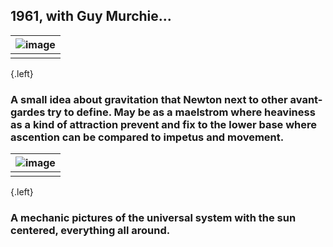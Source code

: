 ## 1961, with Guy Murchie...
|![image](https://shoutn95.github.io/sh95/images/p36.jpg )|
|-|
||
{.left}
### A small idea about gravitation that Newton next to other avant-gardes try to define. May be as a maelstrom where heaviness as a kind of attraction prevent and fix to the lower base where ascention can be compared to impetus and movement.
|![image](https://shoutn95.github.io/sh95/images/p73.jpg )|
|-|
||
{.left}
### A mechanic pictures of the universal system with the sun centered, everything all around.